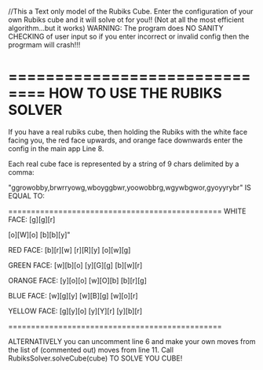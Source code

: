 
//This a Text only model of the Rubiks Cube. Enter the configuration of your own Rubiks cube and it will solve ot for you!!
(Not at all the most efficient algorithm...but it works)
WARNING: The program does NO SANITY CHECKING of user input so if you enter incorrect or invalid config then the progrmam will crash!!!

==============================
HOW TO USE THE RUBIKS SOLVER
==============================

If you have a real rubiks cube, then holding the Rubiks with the white face facing you, the red face upwards, and orange face downwards enter the config in the main app Line 8.

Each real cube face is represented by a string of 9 chars delimited by a comma:

"ggrowobby,brwrryowg,wboyggbwr,yoowobbrg,wgywbgwor,gyoyyrybr" IS EQUAL TO:


===============================================
WHITE FACE: 
[g][g][r]

[o][W][o]
[b][b][y]"
			
RED FACE: 	  	[b][r][w]
		           	[r][R][y]
			          [o][w][g]
				
GREEN FACE: 		[w][b][o]
			          [y][G][g]
	          		[b][w][r]
		
ORANGE FACE: 		[y][o][o]
                [w][O][b]
	          		[b][r][g]
			
BLUE FACE: 	   	[w][g][y]
        		  	[w][B][g]
          			[w][o][r]
				
YELLOW FACE: 		[g][y][o]
		          	[y][Y][r]
	          		[y][b][r]
			
===============================================

ALTERNATIVELY you can uncomment line 6 and make your own moves from the list of (commented out) moves from line 11.
Call RubiksSolver.solveCube(cube) TO SOLVE YOU CUBE!
